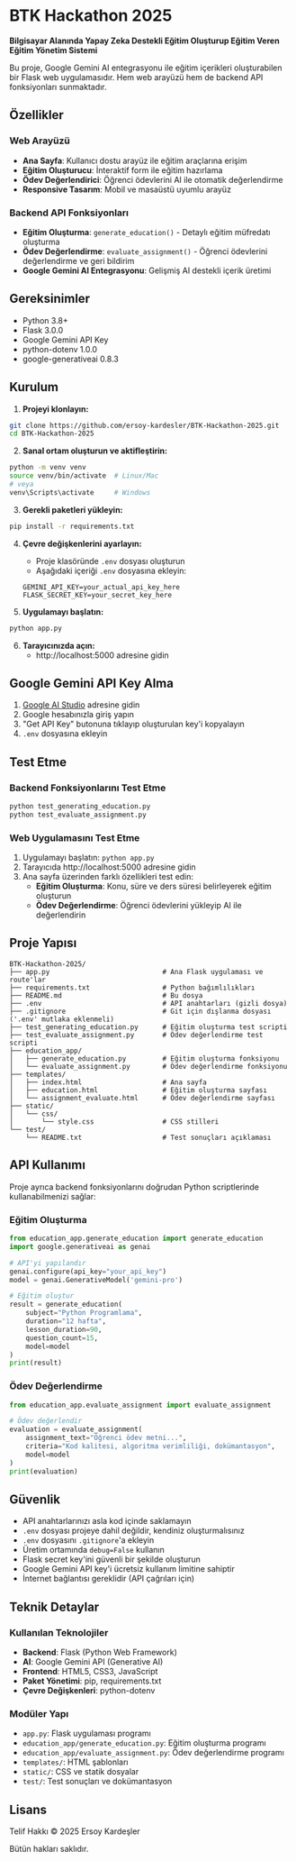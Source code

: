 # BTK Hackathon 2025

**Bilgisayar Alanında Yapay Zeka Destekli Eğitim Oluşturup Eğitim Veren Eğitim Yönetim Sistemi**

Bu proje, Google Gemini AI entegrasyonu ile eğitim içerikleri oluşturabilen bir Flask web uygulamasıdır. Hem web arayüzü hem de backend API fonksiyonları sunmaktadır.

## Özellikler

### Web Arayüzü
- **Ana Sayfa**: Kullanıcı dostu arayüz ile eğitim araçlarına erişim
- **Eğitim Oluşturucu**: İnteraktif form ile eğitim hazırlama
- **Ödev Değerlendirici**: Öğrenci ödevlerini AI ile otomatik değerlendirme
- **Responsive Tasarım**: Mobil ve masaüstü uyumlu arayüz

### Backend API Fonksiyonları
- **Eğitim Oluşturma**: `generate_education()` - Detaylı eğitim müfredatı oluşturma
- **Ödev Değerlendirme**: `evaluate_assignment()` - Öğrenci ödevlerini değerlendirme ve geri bildirim
- **Google Gemini AI Entegrasyonu**: Gelişmiş AI destekli içerik üretimi

## Gereksinimler

- Python 3.8+
- Flask 3.0.0
- Google Gemini API Key
- python-dotenv 1.0.0
- google-generativeai 0.8.3

## Kurulum

1. **Projeyi klonlayın:**
```bash
git clone https://github.com/ersoy-kardesler/BTK-Hackathon-2025.git
cd BTK-Hackathon-2025
```

2. **Sanal ortam oluşturun ve aktifleştirin:**
```bash
python -m venv venv
source venv/bin/activate  # Linux/Mac
# veya
venv\Scripts\activate     # Windows
```

3. **Gerekli paketleri yükleyin:**
```bash
pip install -r requirements.txt
```

4. **Çevre değişkenlerini ayarlayın:**
   - Proje klasöründe `.env` dosyası oluşturun
   - Aşağıdaki içeriği `.env` dosyasına ekleyin:
   ```env
   GEMINI_API_KEY=your_actual_api_key_here
   FLASK_SECRET_KEY=your_secret_key_here
   ```

5. **Uygulamayı başlatın:**
```bash
python app.py
```

6. **Tarayıcınızda açın:**
   - http://localhost:5000 adresine gidin

## Google Gemini API Key Alma

1. [Google AI Studio](https://aistudio.google.com/) adresine gidin
2. Google hesabınızla giriş yapın
3. "Get API Key" butonuna tıklayıp oluşturulan key'i kopyalayın
4. `.env` dosyasına ekleyin

## Test Etme

### Backend Fonksiyonlarını Test Etme
```bash
python test_generating_education.py
python test_evaluate_assignment.py
```

### Web Uygulamasını Test Etme
1. Uygulamayı başlatın: `python app.py`
2. Tarayıcıda http://localhost:5000 adresine gidin
3. Ana sayfa üzerinden farklı özellikleri test edin:
   - **Eğitim Oluşturma**: Konu, süre ve ders süresi belirleyerek eğitim oluşturun
   - **Ödev Değerlendirme**: Öğrenci ödevlerini yükleyip AI ile değerlendirin

## Proje Yapısı

```
BTK-Hackathon-2025/
├── app.py                            # Ana Flask uygulaması ve route'lar
├── requirements.txt                  # Python bağımlılıkları
├── README.md                         # Bu dosya
├── .env                              # API anahtarları (gizli dosya)
├── .gitignore                        # Git için dışlanma dosyası ('.env' mutlaka eklenmeli)
├── test_generating_education.py      # Eğitim oluşturma test scripti
├── test_evaluate_assignment.py       # Ödev değerlendirme test scripti
├── education_app/
│   ├── generate_education.py         # Eğitim oluşturma fonksiyonu
│   └── evaluate_assignment.py        # Ödev değerlendirme fonksiyonu
├── templates/
│   ├── index.html                    # Ana sayfa
│   ├── education.html                # Eğitim oluşturma sayfası
│   └── assignment_evaluate.html      # Ödev değerlendirme sayfası
├── static/
│   └── css/
│       └── style.css                 # CSS stilleri
└── test/
    └── README.txt                    # Test sonuçları açıklaması
```

## API Kullanımı

Proje ayrıca backend fonksiyonlarını doğrudan Python scriptlerinde kullanabilmenizi sağlar:

### Eğitim Oluşturma
```python
from education_app.generate_education import generate_education
import google.generativeai as genai

# API'yi yapılandır
genai.configure(api_key="your_api_key")
model = genai.GenerativeModel('gemini-pro')

# Eğitim oluştur
result = generate_education(
    subject="Python Programlama",
    duration="12 hafta",
    lesson_duration=90,
    question_count=15,
    model=model
)
print(result)
```

### Ödev Değerlendirme
```python
from education_app.evaluate_assignment import evaluate_assignment

# Ödev değerlendir
evaluation = evaluate_assignment(
    assignment_text="Öğrenci ödev metni...",
    criteria="Kod kalitesi, algoritma verimliliği, dokümantasyon",
    model=model
)
print(evaluation)
```

## Güvenlik

- API anahtarlarınızı asla kod içinde saklamayın
- `.env` dosyası projeye dahil değildir, kendiniz oluşturmalısınız
- `.env` dosyasını `.gitignore`'a ekleyin
- Üretim ortamında `debug=False` kullanın
- Flask secret key'ini güvenli bir şekilde oluşturun
- Google Gemini API key'i ücretsiz kullanım limitine sahiptir
- İnternet bağlantısı gereklidir (API çağrıları için)

## Teknik Detaylar

### Kullanılan Teknolojiler
- **Backend**: Flask (Python Web Framework)
- **AI**: Google Gemini API (Generative AI)
- **Frontend**: HTML5, CSS3, JavaScript
- **Paket Yönetimi**: pip, requirements.txt
- **Çevre Değişkenleri**: python-dotenv

### Modüler Yapı
- `app.py`: Flask uygulaması programı
- `education_app/generate_education.py`: Eğitim oluşturma programı
- `education_app/evaluate_assignment.py`: Ödev değerlendirme programı
- `templates/`: HTML şablonları
- `static/`: CSS ve statik dosyalar
- `test/`: Test sonuçları ve dokümantasyon

## Lisans

Telif Hakkı © 2025 Ersoy Kardeşler

Bütün hakları saklıdır.
